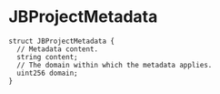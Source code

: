 # JBProjectMetadata

```
struct JBProjectMetadata {
  // Metadata content.
  string content;
  // The domain within which the metadata applies.
  uint256 domain;
}
```